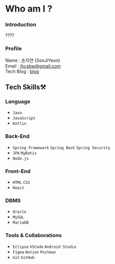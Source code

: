 
<!--
**29074I/29074I** is a ✨ _special_ ✨ repository because its `README.md` (this file) appears on your GitHub profile.

Here are some ideas to get you started:

- 🔭 I’m currently working on ...
- 🌱 I’m currently learning ...
- 👯 I’m looking to collaborate on ...
- 🤔 I’m looking for help with ...
- 💬 Ask me about ...
- 📫 How to reach me: ...
- 😄 Pronouns: ...
- ⚡ Fun fact: ...
-->

# Who am I ?
<!--
[![Hits](https://hits.seeyoufarm.com/api/count/incr/badge.svg?url=https%3A%2F%2Fgithub.com%2Fgjbae1212%2Fhit-counter&count_bg=%236232FF&title_bg=%23C7C7C7&icon=github.svg&icon_color=%23FFFFFF&title=hits&edge_flat=false)](https://hits.seeyoufarm.com)
!-->

### Introduction
<!--
Hi, I'm JiYeon Son!!<br/>
I'm ---- <br/> 
!-->
????

### Profile
Name : 손지연 (SonJiYeon) <br/>
Email : jhcsbw@gmail.com <br/>
Tech Blog : [blog](https://290741.tistory.com/)

## Tech Skills⚒️
### Language
- `Java`
- `JavaScript`
- `Kotlin` 

### Back-End
- `Spring Framework` `Spring Boot` `Spring Security`
- `JPA` `MyBatis`
- `Node.js`

### Front-End
- `HTML` `CSS`
- `React`

### DBMS
- `Oracle`
- `MySQL`
- `MariaDB`

### Tools & Collaborations
- `Eclipse` `VSCode` `Android Studio`
- `Figma` `Notion` `Postman`
- `Git` `GitHub`
